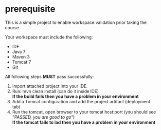 prerequisite
============

This is a simple project to enable workspace validation prior taking the course.

Your workspace must include the following:
- IDE
- Java 7
- Maven 3
- Tomcat 7
- Git

All following steps **MUST** pass successfully:

1. Import attached project into your IDE.
2. Run: mvn clean install (can do it inside IDE)<br/>
**If the build fails then you have a problem in your environment**
3. Add a Tomcat configuration and add the project artifact (deployment tab)
4. Run the tomcat, open browser to your tomcat host:port (you should see *"PASSED, you are good to go"*)<br/>
**If the tomcat fails to lad then you have a problem in your environment**<br/>


